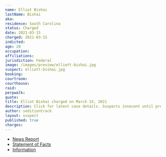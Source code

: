 ```yaml
---
name: Elliot Bishai
lastName: Bishai
aka:
residence: South Carolina
status: Charged
date: 2021-03-15
charged: 2021-03-15
indicted:
age: 20
occupation:
affiliations:
jurisdiction: Federal
image: /images/preview/elliott-bishai.jpg
suspect: elliott-bishai.jpg
booking:
courtroom:
courthouse:
raid:
perpwalk:
quote:
title: Elliot Bishai charged on March 15, 2021
description: Click for latest case details. Suspects innocent until proven guilty.
author: seditiontrack
layout: suspect
published: true
charges:
---
```

- [News Report](https://www.thestate.com/news/local/crime/article249973884.html)
- [Statement of Facts](https://extremism.gwu.edu/sites/g/files/zaxdzs2191/f/Elliot%20Bishai%20and%20Elias%20Irizarry%20Criminal%20Complaint.pdf)
- [Information](https://www.justice.gov/usao-dc/case-multi-defendant/file/1386291/download)
